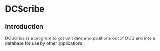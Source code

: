 # DCScribe

## Introduction

DCSCribe is a program to get unit data and positions out of DCS and into
a database for use by other applications.